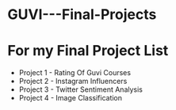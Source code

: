 # GUVI---Final-Projects
# For my Final Project List
* Project 1 - Rating Of Guvi Courses
* Project 2 - Instagram Influencers
* Project 3 - Twitter Sentiment Analysis
* Project 4 - Image Classification
